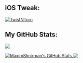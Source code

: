 ## iOS Tweak:

<a href="#stats">
  <img align="center" src="[https://havoc.app/package/twistnturn](https://media.havoc.app/63b4665f19ee9124e588bc6e?w=3840&q=75)" alt="TwistNTurn">
</a>

## My GitHub Stats:

![](https://github-profile-summary-cards.vercel.app/api/cards/profile-details?username=MaximShnirman&theme=dracula)

<a href="#stats">
  <img align="center" src="https://github-readme-stats.vercel.app/api/top-langs/?username=MaximShnirman&include_all_commits=true&count_private=true&theme=dracula&hide=Perl" alt="MaximShnirman's GitHub Stats">
</a>

<a href="#stats">
  <img align="center" src="https://github-readme-stats.vercel.app/api?username=MaximShnirman&include_all_commits=true&theme=dracula&show_icons=true&count_private=true">
</a>

<!--
**MaximShnirman/MaximShnirman** is a ✨ _special_ ✨ repository because its `README.md` (this file) appears on your GitHub profile.

Here are some ideas to get you started:

- 🔭 I’m currently working on ...
- 🌱 I’m currently learning ...
- 👯 I’m looking to collaborate on ...
- 🤔 I’m looking for help with ...
- 💬 Ask me about ...
- 📫 How to reach me: ...
- 😄 Pronouns: ...
- ⚡ Fun fact: ...
-->

